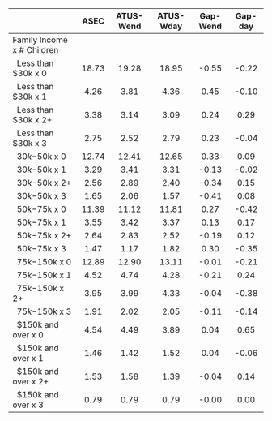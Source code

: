 
|                      |         ASEC |    ATUS-Wend |    ATUS-Wday |     Gap-Wend |      Gap-day |
| -------------------- | :----------: | :----------: | :----------: | :----------: | :----------: |
| Family Income x # Children |              |              |              |              |              |
| &nbsp;&nbsp;Less than $30k x 0 |        18.73 |        19.28 |        18.95 |        -0.55 |        -0.22 |
| &nbsp;&nbsp;Less than $30k x 1 |         4.26 |         3.81 |         4.36 |         0.45 |        -0.10 |
| &nbsp;&nbsp;Less than $30k x 2+ |         3.38 |         3.14 |         3.09 |         0.24 |         0.29 |
| &nbsp;&nbsp;Less than $30k x 3 |         2.75 |         2.52 |         2.79 |         0.23 |        -0.04 |
| &nbsp;&nbsp;$30k-$50k x 0 |        12.74 |        12.41 |        12.65 |         0.33 |         0.09 |
| &nbsp;&nbsp;$30k-$50k x 1 |         3.29 |         3.41 |         3.31 |        -0.13 |        -0.02 |
| &nbsp;&nbsp;$30k-$50k x 2+ |         2.56 |         2.89 |         2.40 |        -0.34 |         0.15 |
| &nbsp;&nbsp;$30k-$50k x 3 |         1.65 |         2.06 |         1.57 |        -0.41 |         0.08 |
| &nbsp;&nbsp;$50k-$75k x 0 |        11.39 |        11.12 |        11.81 |         0.27 |        -0.42 |
| &nbsp;&nbsp;$50k-$75k x 1 |         3.55 |         3.42 |         3.37 |         0.13 |         0.17 |
| &nbsp;&nbsp;$50k-$75k x 2+ |         2.64 |         2.83 |         2.52 |        -0.19 |         0.12 |
| &nbsp;&nbsp;$50k-$75k x 3 |         1.47 |         1.17 |         1.82 |         0.30 |        -0.35 |
| &nbsp;&nbsp;$75k-$150k x 0 |        12.89 |        12.90 |        13.11 |        -0.01 |        -0.21 |
| &nbsp;&nbsp;$75k-$150k x 1 |         4.52 |         4.74 |         4.28 |        -0.21 |         0.24 |
| &nbsp;&nbsp;$75k-$150k x 2+ |         3.95 |         3.99 |         4.33 |        -0.04 |        -0.38 |
| &nbsp;&nbsp;$75k-$150k x 3 |         1.91 |         2.02 |         2.05 |        -0.11 |        -0.14 |
| &nbsp;&nbsp;$150k and over x 0 |         4.54 |         4.49 |         3.89 |         0.04 |         0.65 |
| &nbsp;&nbsp;$150k and over x 1 |         1.46 |         1.42 |         1.52 |         0.04 |        -0.06 |
| &nbsp;&nbsp;$150k and over x 2+ |         1.53 |         1.58 |         1.39 |        -0.04 |         0.14 |
| &nbsp;&nbsp;$150k and over x 3 |         0.79 |         0.79 |         0.79 |        -0.00 |         0.00 |

